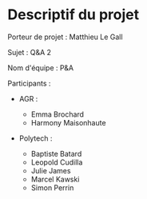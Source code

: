 # Descriptif du projet

Porteur de projet : Matthieu Le Gall

Sujet : Q&A 2

Nom d'équipe : P&A

Participants : 

- AGR :
    - Emma Brochard
    - Harmony Maisonhaute

- Polytech :  
    - Baptiste Batard
    - Leopold Cudilla
    - Julie James
    - Marcel Kawski
    - Simon Perrin
